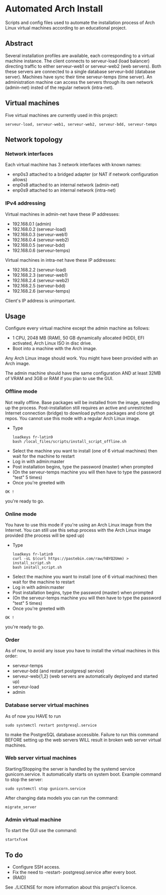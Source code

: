 # Automated Arch Install
Scripts and config files used to automate the installation process of Arch Linux virtual machines according to an educational project.
## Abstract
Several installation profiles are available, each corresponding to a virtual machine instance.
The client connects to serveur-load (load balancer) directing traffic to either serveur-web1 or serveur-web2 (web servers).
Both these servers are connected to a single database serveur-bdd (database server).
Machines have sync their time serveur-temps (time server).
An administration machine can access the servers through its own network (admin-net) insted of the regular network (intra-net).

## Virtual machines
Five virtual machines are currently used in this project:
```commandline
serveur-load, serveur-web1, serveur-web2, serveur-bdd, serveur-temps
```

## Network topology
### Network interfaces
Each virtual machine has 3 network interfaces with known names:
- enp0s3 attached to a bridged adapter (or NAT if network configuration allows)
- enp0s8 attached to an internal network (admin-net)
- enp0s9 attached to an internal network (intra-net)

### IPv4 addressing
Virtual machines in admin-net have these IP addresses:
- 192.168.0.1 (admin)
- 192.168.0.2 (serveur-load)
- 192.168.0.3 (serveur-web1)
- 192.168.0.4 (serveur-web2)
- 192.168.0.5 (serveur-bdd)
- 192.168.0.6 (serveur-temps)

Virtual machines in intra-net have these IP addresses:
- 192.168.2.2 (serveur-load)
- 192.168.2.3 (serveur-web1)
- 192.168.2.4 (serveur-web2)
- 192.168.2.5 (serveur-bdd)
- 192.168.2.6 (serveur-temps)

Client's IP address is unimportant.

## Usage

Configure every virtual machine except the admin machine as follows:
- 1 CPU, 2048 MB (RAM), 50 GB dynamically allocated (HDD), EFI activated, Arch Linux ISO in disc drive.
- Boot into a machine with the Arch image.

Any Arch Linux image should work. You might have been provided with an Arch image.

The admin machine should have the same configuration AND at least 32MB of VRAM and 3GB or RAM if you plan to use the GUI.

### Offline mode
Not really offline. Base packages will be installed from the image, speeding up the process.
Post-installation still requires an active and unrestricted Internet connection (bridge) to download
python packages and clone git repos.
You cannot use this mode with a regular Arch Linux image.
- Type 
    ```commandline
    loadkeys fr-latin9
    bash /local_files/scripts/install_script_offline.sh
    ```
- Select the machine you want to install (one of 6 virtual machines) then wait for the machine to restart
- Log in with admin:master
- Post installation begins, type the password (master) when prompted
- (On the serveur-temps machine you will then have to type the password "test" 5 times)
- Once you're greeted with
```commandline
OK !
```
you're ready to go.

### Online mode
You have to use this mode if you're using an Arch Linux image from the Internet.
You can still use this setup process with the Arch Linux image provided (the process will be sped up)
- Type 
    ```commandline
    loadkeys fr-latin9
    curl -sL $(curl https://pastebin.com/raw/hBYQ2Umm) > install_script.sh
    bash install_script.sh
    ```
- Select the machine you want to install (one of 6 virtual machines) then wait for the machine to restart
- Log in with admin:master
- Post installation begins, type the password (master) when prompted
- (On the serveur-temps machine you will then have to type the password "test" 5 times)
- Once you're greeted with
```commandline
OK !
```
you're ready to go.

### Order
As of now, to avoid any issue you have to install the virtual machines in this order:
- serveur-temps
- serveur-bdd (and restart postgresql service)
- serveur-web{1,2} (web servers are automatically deployed and started up)
- serveur-load
- admin

### Database server virtual machines
As of now you HAVE to run
```commandline
sudo systemctl restart postgresql.service
```
to make the PostgreSQL database accessible.
Failure to run this command BEFORE setting up the web servers WILL result in broken web server virtual machines.

### Web server virtual machines
Starting/Stopping the server is handled by the systemd service gunicorn.service. It automatically starts on system boot.
Example command to stop the server:
```commandline
sudo systemctl stop gunicorn.service
```
After changing data models you can run the command:
```commandline
migrate_server
```

### Admin virtual machine
To start the GUI use the command:
```commandline
startxfce4
```

## To do
- Configure SSH access.
- Fix the need to -restart- postgresql.service after every boot.
- (RAID)

See ./LICENSE for more information about this project's licence.
